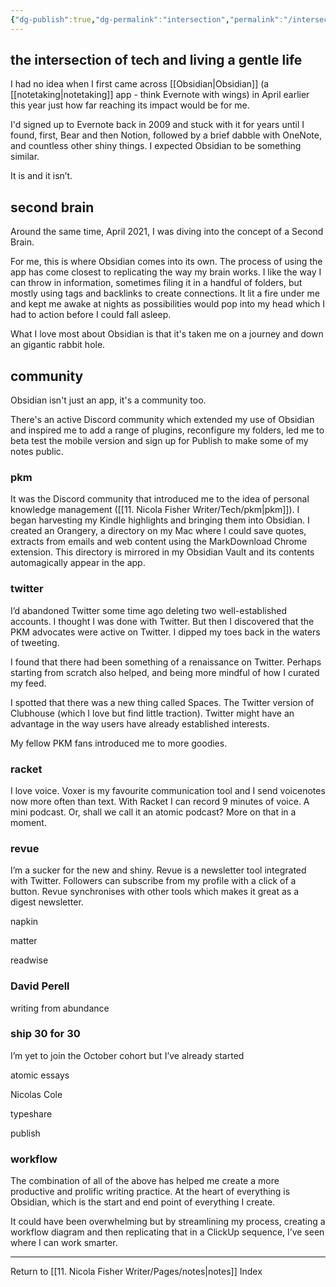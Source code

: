 ```yaml
---
{"dg-publish":true,"dg-permalink":"intersection","permalink":"/intersection/","dgPassFrontmatter":true,"created":"","updated":""}
---
```



## the intersection of tech and living a gentle life

I had no idea when I first came across [[Obsidian\|Obsidian]] (a [[notetaking\|notetaking]] app - think Evernote with wings) in April earlier this year just how far reaching its impact would be for me.

I'd signed up to Evernote back in 2009 and stuck with it for years until I found, first, Bear and then Notion, followed by a brief dabble with OneNote, and countless other shiny things. I expected Obsidian to be something similar. 

It is and it isn’t.

## second brain

Around the same time, April 2021, I was diving into the concept of a Second Brain.

For me, this is where Obsidian comes into its own. The process of using the app has come closest to replicating the way my brain works. I like the way I can throw in information, sometimes filing it in a handful of folders, but mostly using tags and backlinks to create connections. It lit a fire under me and kept me awake at nights as possibilities would pop into my head which I had to action before I could fall asleep.

What I love most about Obsidian is that it's taken me on a journey and down an gigantic rabbit hole.

## community

Obsidian isn't just an app, it's a community too.

There's an active Discord community which extended my use of Obsidian and inspired me to add a range of plugins, reconfigure my folders, led me to beta test the mobile version and sign up for Publish to make some of my notes public.

### pkm

It was the Discord community that introduced me to the idea of personal knowledge management ([[11. Nicola Fisher Writer/Tech/pkm\|pkm]]). I began harvesting my Kindle highlights and bringing them into Obsidian. I created an Orangery, a directory on my Mac where I could save quotes, extracts from emails and web content using the MarkDownload Chrome extension. This directory is mirrored in my Obsidian Vault and its contents automagically appear in the app.

### twitter

I’d abandoned Twitter some time ago deleting two well-established accounts. I thought I was done with Twitter. But then I discovered that the PKM advocates were active on Twitter. I dipped my toes back in the waters of tweeting.

I found that there had been something of a renaissance on Twitter. Perhaps starting from scratch also helped, and being more mindful of how I curated my feed.

I spotted that there was a new thing called Spaces. The Twitter version of Clubhouse (which I love but find little traction). Twitter might have an advantage in the way users have already established interests.

My fellow PKM fans introduced me to more goodies.

### racket

I love voice. Voxer is my favourite communication tool and I send voicenotes now more often than text. With Racket I can record 9 minutes of voice. A mini podcast. Or, shall we call it an atomic podcast? More on that in a moment.

### revue

I’m a sucker for the new and shiny. Revue is a newsletter tool integrated with Twitter. Followers can subscribe from my profile with a click of a button. Revue synchronises with other tools which makes it great as a digest newsletter.

napkin

matter

readwise

### David Perell

writing from abundance

### ship 30 for 30

I’m yet to join the October cohort but I’ve already started

atomic essays

Nicolas Cole

typeshare

publish

### workflow

The combination of all of the above has helped me create a more productive and prolific writing practice. At the heart of everything is Obsidian, which is the start and end point of everything I create.

It could have been overwhelming but by streamlining my process, creating a workflow diagram and then replicating that in a ClickUp sequence, I’ve seen where I can work smarter.

---

Return to [[11. Nicola Fisher Writer/Pages/notes\|notes]] Index